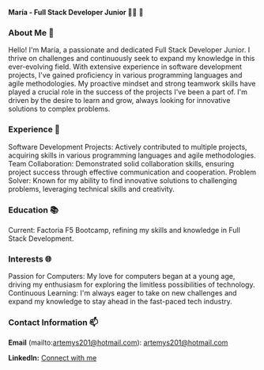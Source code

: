 **María - Full Stack Developer Junior 👩‍💻** 👋 
### About Me 🌟
Hello! I'm María, a passionate and dedicated Full Stack Developer Junior. I thrive on challenges and continuously seek to expand my knowledge in this ever-evolving field. With extensive experience in software development projects, I've gained proficiency in various programming languages and agile methodologies. My proactive mindset and strong teamwork skills have played a crucial role in the success of the projects I've been a part of. I'm driven by the desire to learn and grow, always looking for innovative solutions to complex problems.

### Experience 💼
Software Development Projects: Actively contributed to multiple projects, acquiring skills in various programming languages and agile methodologies.
Team Collaboration: Demonstrated solid collaboration skills, ensuring project success through effective communication and cooperation.
Problem Solver: Known for my ability to find innovative solutions to challenging problems, leveraging technical skills and creativity.

### Education 📚
Current: Factoria F5 Bootcamp, refining my skills and knowledge in Full Stack Development.

### Interests 🌐
Passion for Computers: My love for computers began at a young age, driving my enthusiasm for exploring the limitless possibilities of technology.
Continuous Learning: I'm always eager to take on new challenges and expand my knowledge to stay ahead in the fast-paced tech industry.

### Contact Information 📫

**Email** (mailto:artemys201@hotmail.com): artemys201@hotmail.com

**LinkedIn:** [ Connect with me](https://www.linkedin.com/in/maria-espartero/)

<!--
**maesga1/maesga1** is a ✨ _special_ ✨ repository because its `README.md` (this file) appears on your GitHub profile.

Here are some ideas to get you started:

- 🔭 I’m currently working on ...
- 🌱 I’m currently learning ...
- 👯 I’m looking to collaborate on ...
- 🤔 I’m looking for help with ...
- 💬 Ask me about ...
- 📫 How to reach me: ...
- 😄 Pronouns: ...
- ⚡ Fun fact: ...
-->
